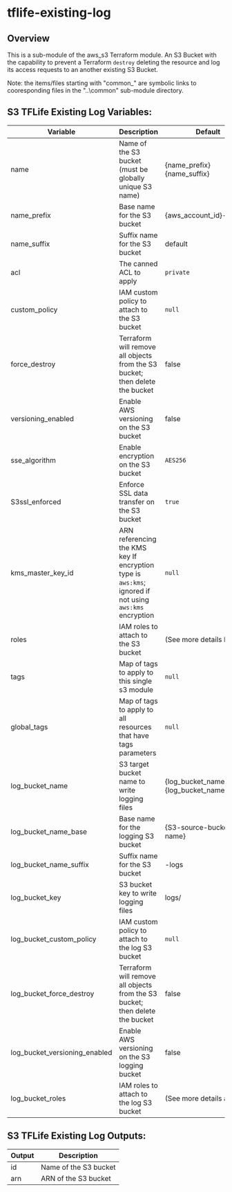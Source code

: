 # tflife-existing-log

## Overview

This is a sub-module of the aws_s3 Terraform module. An S3 Bucket with the capability to prevent a Terraform ```destroy``` deleting the resource and log its access requests to an another existing S3 Bucket.

Note: the items/files starting with "common_" are symbolic links to cooresponding files in the "..\common"
sub-module directory.

## S3 TFLife Existing Log Variables:

|Variable    |Description              |Default              |
|------------|-------------------------|---------------------|
|name         |Name of the S3 bucket (must be globally unique S3 name)|{name_prefix}{name_suffix}|
|name_prefix    |Base name for the S3 bucket|{aws_account_id}-|
|name_suffix  |Suffix name for the S3 bucket|default|
|acl | The canned ACL to apply | `private` |
|custom_policy|IAM custom policy to attach to the S3 bucket                       |`null`|
|force_destroy|Terraform will remove all objects from the S3 bucket; then delete the bucket|false|
|versioning_enabled|Enable AWS versioning on the S3 bucket                        |false|
|sse_algorithm|Enable encryption on the S3 bucket                               |`AES256`|
|S3ssl_enforced |Enforce SSL data transfer on the S3 bucket                         |`true`|
|kms_master_key_id   |ARN referencing the KMS key If encryption type is `aws:kms`; ignored if not using `aws:kms` encryption|`null`|
|roles        |IAM roles to attach to the S3 bucket                               |(See more details below)|
|tags                |Map of tags to apply to this single s3 module                      |`null`|
|global_tags         |Map of tags to apply to all resources that have tags parameters    |`null`|
|log_bucket_name         |S3 target bucket name to write logging files|{log_bucket_name_base}-{log_bucket_name_suffix}|
|log_bucket_name_base    |Base name for the logging S3 bucket|{S3-source-bucket-name}|
|log_bucket_name_suffix  |Suffix name for the S3 bucket|-logs|
|log_bucket_key |S3 bucket key to write logging files|logs/|
|log_bucket_custom_policy|IAM custom policy to attach to the log S3 bucket                            |`null`|
|log_bucket_force_destroy|Terraform will remove all objects from the S3 bucket; then delete the bucket|false|
|log_bucket_versioning_enabled|Enable AWS versioning on the S3 logging bucket                         |false|
|log_bucket_roles        |IAM roles to attach to the log S3 bucket                  |(See more details above)|

## S3 TFLife Existing Log Outputs:

|Output        |Description           |
|--------------|----------------------|
|id     |Name of the S3 bucket   |
|arn    |ARN of the S3 bucket  |